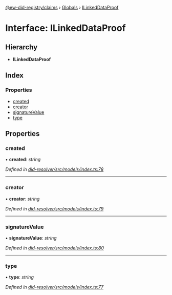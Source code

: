 [@ew-did-registry/claims](../README.md) › [Globals](../globals.md) › [ILinkedDataProof](ilinkeddataproof.md)

# Interface: ILinkedDataProof

## Hierarchy

* **ILinkedDataProof**

## Index

### Properties

* [created](ilinkeddataproof.md#created)
* [creator](ilinkeddataproof.md#creator)
* [signatureValue](ilinkeddataproof.md#signaturevalue)
* [type](ilinkeddataproof.md#type)

## Properties

###  created

• **created**: *string*

*Defined in [did-resolver/src/models/index.ts:78](https://github.com/energywebfoundation/ew-did-registry/blob/b6f8096/packages/did-resolver/src/models/index.ts#L78)*

___

###  creator

• **creator**: *string*

*Defined in [did-resolver/src/models/index.ts:79](https://github.com/energywebfoundation/ew-did-registry/blob/b6f8096/packages/did-resolver/src/models/index.ts#L79)*

___

###  signatureValue

• **signatureValue**: *string*

*Defined in [did-resolver/src/models/index.ts:80](https://github.com/energywebfoundation/ew-did-registry/blob/b6f8096/packages/did-resolver/src/models/index.ts#L80)*

___

###  type

• **type**: *string*

*Defined in [did-resolver/src/models/index.ts:77](https://github.com/energywebfoundation/ew-did-registry/blob/b6f8096/packages/did-resolver/src/models/index.ts#L77)*
